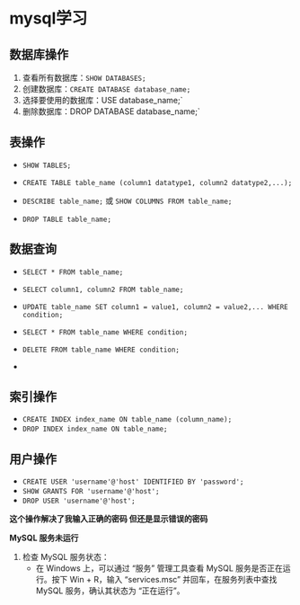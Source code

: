 # mysql学习

##  数据库操作

1. 查看所有数据库：`SHOW DATABASES;`
2. 创建数据库：`CREATE DATABASE database_name;`
3. 选择要使用的数据库：USE database_name;`
4. 删除数据库：DROP DATABASE database_name;`

## 表操作

- `SHOW TABLES;`
- `CREATE TABLE table_name (column1 datatype1, column2 datatype2,...);`

- `DESCRIBE table_name;` 或 `SHOW COLUMNS FROM table_name;`

- `DROP TABLE table_name;` 

## 数据查询

- `SELECT * FROM table_name;`
- `SELECT column1, column2 FROM table_name;`
- `UPDATE table_name SET column1 = value1, column2 = value2,... WHERE condition;`

- `SELECT * FROM table_name WHERE condition;`
- `DELETE FROM table_name WHERE condition;`
- 

## 索引操作

- `CREATE INDEX index_name ON table_name (column_name);`
- `DROP INDEX index_name ON table_name;`

## 用户操作

- `CREATE USER 'username'@'host' IDENTIFIED BY 'password';`
- `SHOW GRANTS FOR 'username'@'host';`
- `DROP USER 'username'@'host';`



**这个操作解决了我输入正确的密码 但还是显示错误的密码**

**MySQL 服务未运行**

1. 检查 MySQL 服务状态：
   - 在 Windows 上，可以通过 “服务” 管理工具查看 MySQL 服务是否正在运行。按下 Win + R，输入 “services.msc” 并回车，在服务列表中查找 MySQL 服务，确认其状态为 “正在运行”。



